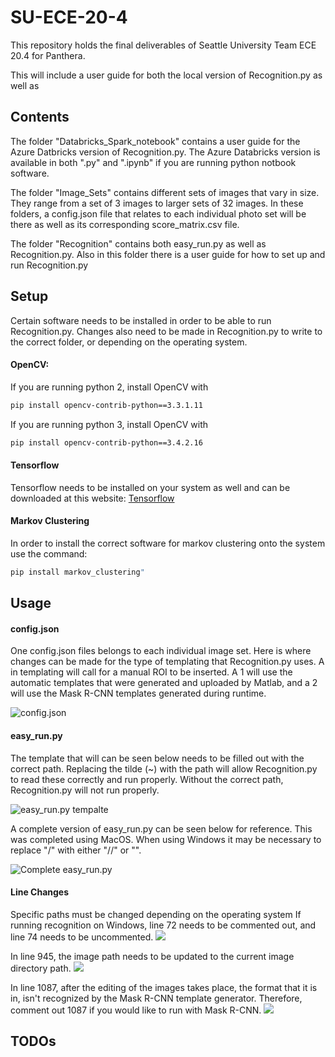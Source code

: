 # SU-ECE-20-4

This repository holds the final deliverables of Seattle University Team ECE 20.4 for Panthera.

This will include a user guide for both the local version of Recognition.py as well as  

## Contents

The folder "Databricks_Spark_notebook" contains a user guide for the Azure Datbricks
version of Recognition.py. The Azure Databricks version is available in both ".py" and ".ipynb" if you are running
python notbook software.

The folder "Image_Sets" contains different sets of images that vary in size. They range from a set of 3 images to 
larger sets of 32 images. In these folders, a config.json file that relates to each individual photo set will be
there as well as its corresponding score_matrix.csv file. 

The folder "Recognition" contains both easy_run.py as well as Recognition.py. Also in this folder there is 
a user guide for how to set up and run Recognition.py

## Setup
Certain software needs to be installed in order to be able to run Recognition.py. Changes also need to be made
in Recognition.py to write to the correct folder, or depending on the operating system. 

#### OpenCV:
  If you are running python 2, install OpenCV with 
  ```bash
  pip install opencv-contrib-python==3.3.1.11
  ```

  If you are running python 3, install OpenCV with 
  ```bash
  pip install opencv-contrib-python==3.4.2.16
  ```

#### Tensorflow 
Tensorflow needs to be installed on your system as well and can be downloaded at this website: 
[Tensorflow](https://www.tensorflow.org/install)

#### Markov Clustering
In order to install the correct software for markov clustering onto the system use the command:
  ```bash
  pip install markov_clustering"
  ```

## Usage

#### config.json
One config.json files belongs to each individual image set. Here is where changes can be made for the type of templating
that Recognition.py uses. A in templating will call for a manual ROI to be inserted. A 1 will use the automatic templates
that were generated and uploaded by Matlab, and a 2 will use the Mask R-CNN templates generated during runtime. 

![config.json](https://github.com/caballe4/SU-ECE-20-4/blob/master/Images_For_README/Screen%20Shot%202020-06-01%20at%2011.18.22%20AM.png)

#### easy_run.py
The template that will can be seen below needs to be filled out with the correct path. Replacing the tilde (~) with the
path will allow Recognition.py to read these correctly and run properly. Without the correct path, Recognition.py will
not run properly. 

![easy_run.py tempalte](https://github.com/caballe4/SU-ECE-20-4/blob/master/Images_For_README/Screen%20Shot%202020-06-01%20at%202.55.57%20PM.png)

A complete version of easy_run.py can be seen below for reference. This was completed using MacOS. When using 
Windows it may be necessary to replace "/" with either "//" or "\". 

![Complete easy_run.py](https://github.com/caballe4/SU-ECE-20-4/blob/master/Images_For_README/Screen%20Shot%202020-06-01%20at%202.59.57%20PM.png)

#### Line Changes
Specific paths must be changed depending on the operating system
If running recognition on Windows, line 72 needs to be commented out, and line 74 needs to be uncommented.
![](https://github.com/caballe4/SU-ECE-20-4/blob/master/Images_For_README/Screen%20Shot%202020-06-01%20at%208.30.17%20PM.png)


In line 945, the image path needs to be updated to the current image directory path.
![](https://github.com/caballe4/SU-ECE-20-4/blob/master/Images_For_README/Screen%20Shot%202020-06-01%20at%208.33.29%20PM.png)


In line 1087, after the editing of the images takes place, the format that it is in, isn't recognized by the
Mask R-CNN template generator. Therefore, comment out 1087 if you would like to run with Mask R-CNN. 
![](https://github.com/caballe4/SU-ECE-20-4/blob/master/Images_For_README/Screen%20Shot%202020-06-01%20at%208.33.56%20PM.png)

## TODOs

